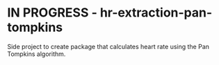 # IN PROGRESS - hr-extraction-pan-tompkins


Side project to create package that calculates heart rate using the Pan Tompkins algorithm. 
